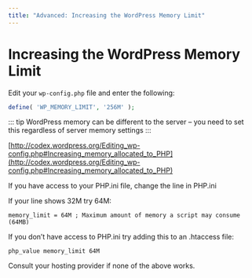 ```yaml
---
title: "Advanced: Increasing the WordPress Memory Limit"
---
```


# Increasing the WordPress Memory Limit
Edit your `wp-config.php` file and enter the following:

```php
define( 'WP_MEMORY_LIMIT', '256M' );
```

::: tip
WordPress memory can be different to the server – you need to set this regardless of server memory settings
:::

[http://codex.wordpress.org/Editing_wp-config.php#Increasing_memory_allocated_to_PHP](http://codex.wordpress.org/Editing_wp-config.php#Increasing_memory_allocated_to_PHP)


If you have access to your PHP.ini file, change the line in PHP.ini

If your line shows 32M try 64M:

```text
memory_limit = 64M ; Maximum amount of memory a script may consume (64MB)
```

If you don’t have access to PHP.ini try adding this to an .htaccess file:

```text
php_value memory_limit 64M
```

Consult your hosting provider if none of the above works.